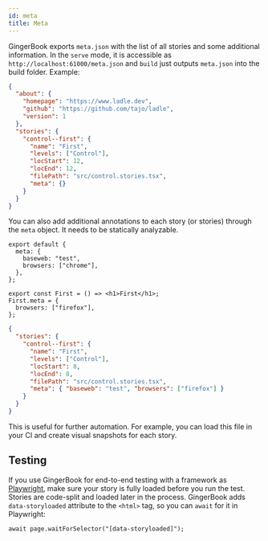 ```yaml
---
id: meta
title: Meta
---
```


GingerBook exports `meta.json` with the list of all stories and some additional information. In the `serve` mode, it is accessible as `http://localhost:61000/meta.json` and `build` just outputs `meta.json` into the build folder. Example:

```json title="meta.json"
{
  "about": {
    "homepage": "https://www.ladle.dev",
    "github": "https://github.com/tajo/ladle",
    "version": 1
  },
  "stories": {
    "control--first": {
      "name": "First",
      "levels": ["Control"],
      "locStart": 12,
      "locEnd": 12,
      "filePath": "src/control.stories.tsx",
      "meta": {}
    }
  }
}
```

You can also add additional annotations to each story (or stories) through the `meta` object. It needs to be statically analyzable.

```tsx title="control.stories.tsx"
export default {
  meta: {
    baseweb: "test",
    browsers: ["chrome"],
  },
};

export const First = () => <h1>First</h1>;
First.meta = {
  browsers: ["firefox"],
};
```

```json title="meta.json"
{
  "stories": {
    "control--first": {
      "name": "First",
      "levels": ["Control"],
      "locStart": 8,
      "locEnd": 8,
      "filePath": "src/control.stories.tsx",
      "meta": { "baseweb": "test", "browsers": ["firefox"] }
    }
  }
}
```

This is useful for further automation. For example, you can load this file in your CI and create visual snapshots for each story.

## Testing

If you use GingerBook for end-to-end testing with a framework as [Playwright](https://playwright.dev/), make sure your story is fully loaded before you run the test. Stories are code-split and loaded later in the process. GingerBook adds `data-storyloaded` attribute to the `<html>` tag, so you can `await` for it in Playwright:

```tsx
await page.waitForSelector("[data-storyloaded]");
```
